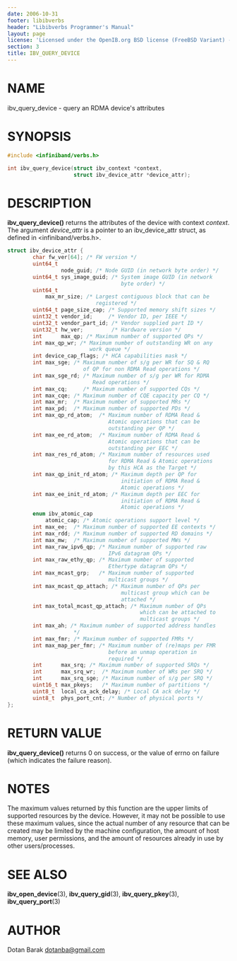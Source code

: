 ```yaml
---
date: 2006-10-31
footer: libibverbs
header: "Libibverbs Programmer's Manual"
layout: page
license: 'Licensed under the OpenIB.org BSD license (FreeBSD Variant) - See COPYING.md'
section: 3
title: IBV_QUERY_DEVICE
---
```


# NAME

ibv_query_device - query an RDMA device's attributes

# SYNOPSIS

```c
#include <infiniband/verbs.h>

int ibv_query_device(struct ibv_context *context,
                     struct ibv_device_attr *device_attr);
```

# DESCRIPTION

**ibv_query_device()** returns the attributes of the device with context
*context*. The argument *device_attr* is a pointer to an ibv_device_attr
struct, as defined in <infiniband/verbs.h>.


```c
struct ibv_device_attr {
        char fw_ver[64]; /* FW version */
        uint64_t
                 node_guid; /* Node GUID (in network byte order) */
        uint64_t sys_image_guid; /* System image GUID (in network
                                    byte order) */
        uint64_t
            max_mr_size; /* Largest contiguous block that can be
                            registered */
        uint64_t page_size_cap; /* Supported memory shift sizes */
        uint32_t vendor_id;     /* Vendor ID, per IEEE */
        uint32_t vendor_part_id; /* Vendor supplied part ID */
        uint32_t hw_ver;         /* Hardware version */
        int      max_qp; /* Maximum number of supported QPs */
        int max_qp_wr; /* Maximum number of outstanding WR on any
                          work queue */
        int device_cap_flags; /* HCA capabilities mask */
        int max_sge; /* Maximum number of s/g per WR for SQ & RQ
                        of QP for non RDMA Read operations */
        int max_sge_rd; /* Maximum number of s/g per WR for RDMA
                           Read operations */
        int max_cq;     /* Maximum number of supported CQs */
        int max_cqe; /* Maximum number of CQE capacity per CQ */
        int max_mr;  /* Maximum number of supported MRs */
        int max_pd;  /* Maximum number of supported PDs */
        int max_qp_rd_atom;  /* Maximum number of RDMA Read &
                                Atomic operations that can be
                                outstanding per QP */
        int max_ee_rd_atom;  /* Maximum number of RDMA Read &
                                Atomic operations that can be
                                outstanding per EEC */
        int max_res_rd_atom; /* Maximum number of resources used
                                for RDMA Read & Atomic operations
                                by this HCA as the Target */
        int max_qp_init_rd_atom; /* Maximum depth per QP for
                                    initiation of RDMA Read &
                                    Atomic operations */
        int max_ee_init_rd_atom; /* Maximum depth per EEC for
                                    initiation of RDMA Read &
                                    Atomic operations */
        enum ibv_atomic_cap
            atomic_cap; /* Atomic operations support level */
        int max_ee;  /* Maximum number of supported EE contexts */
        int max_rdd; /* Maximum number of supported RD domains */
        int max_mw;  /* Maximum number of supported MWs */
        int max_raw_ipv6_qp; /* Maximum number of supported raw
                                IPv6 datagram QPs */
        int max_raw_ethy_qp; /* Maximum number of supported
                                Ethertype datagram QPs */
        int max_mcast_grp;   /* Maximum number of supported
                                multicast groups */
        int max_mcast_qp_attach; /* Maximum number of QPs per
                                    multicast group which can be
                                    attached */
        int max_total_mcast_qp_attach; /* Maximum number of QPs
                                          which can be attached to
                                          multicast groups */
        int max_ah; /* Maximum number of supported address handles
                     */
        int max_fmr; /* Maximum number of supported FMRs */
        int max_map_per_fmr; /* Maximum number of (re)maps per FMR
                                before an unmap operation in
                                required */
        int      max_srq; /* Maximum number of supported SRQs */
        int      max_srq_wr;  /* Maximum number of WRs per SRQ */
        int      max_srq_sge; /* Maximum number of s/g per SRQ */
        uint16_t max_pkeys;   /* Maximum number of partitions */
        uint8_t  local_ca_ack_delay; /* Local CA ack delay */
        uint8_t  phys_port_cnt; /* Number of physical ports */
};
```


# RETURN VALUE

**ibv_query_device()** returns 0 on success, or the value of errno on failure
(which indicates the failure reason).

# NOTES

The maximum values returned by this function are the upper limits of supported
resources by the device.  However, it may not be possible to use these maximum
values, since the actual number of any resource that can be created may be
limited by the machine configuration, the amount of host memory, user
permissions, and the amount of resources already in use by other
users/processes.

# SEE ALSO

**ibv_open_device**(3),
**ibv_query_gid**(3),
**ibv_query_pkey**(3),
**ibv_query_port**(3)

# AUTHOR

Dotan Barak <dotanba@gmail.com>
